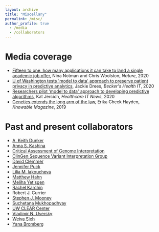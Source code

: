 ```yaml
---
layout: archive
title: "Miscellany"
permalink: /misc/
author_profile: true
  - /media
  - /collaborators
---
```


Media coverage
======
* [Fifteen to one: how many applications it can take to land a single academic job offer](https://www.nature.com/articles/d41586-020-02224-5), Nina Notman and Chris Woolston, *Nature*, 2020
* [U of Washington tests 'model to data' approach to preserve patient privacy in predictive analytics](https://www.beckershospitalreview.com/ehrs/u-of-washington-tests-model-to-data-approach-to-preserve-patient-privacy-in-predictive-analytics.html), Jackie Drees, *Becker's Health IT*, 2020
* [Researchers pilot 'model to data' approach to developing predictive algorithms](https://www.healthcareitnews.com/news/researchers-pilot-model-data-approach-developing-predictive-algorithms), Kat Jercich, *Healthcare IT News*, 2020
* [Genetics extends the long arm of the law](https://www.knowablemagazine.org/article/technology/2019/genetics-extends-long-arm-law), Erika Check Hayden, *Knowable Magazine*, 2019

Past and present collaborators
======
* [A. Keith Dunker](https://medicine.iu.edu/faculty/15692/dunker-a)
* [Anna S. Kashina](https://www.vet.upenn.edu/people/faculty-clinician-search/ANNAKASHINA)
* [Critical Assessment of Genome Interpretation](https://genomeinterpretation.org/)
* [ClinGen Sequence Variant Interpretation Group](https://clinicalgenome.org/working-groups/sequence-variant-interpretation/)
* [David Clemmer](https://clemmer.lab.indiana.edu/)
* [Jennifer Puck](https://profiles.ucsf.edu/jennifer.puck)
* [Lilia M. Iakoucheva](http://iakouchevalab.ucsd.edu/index.html)
* [Matthew Hahn](https://hahnlab.sitehost.iu.edu/)
* [Meliha Yetisgen](https://faculty.washington.edu/melihay/)
* [Rachel Karchin](https://karchinlab.org/)
* Robert J. Currier
* [Stephen J. Mooney](https://epi.washington.edu/faculty/mooney-steve-j)
* [Suchetana Mukhopadhyay](https://tulilab.com/)
* [UW CLEAR Center](https://theclearcenter.org/)
* [Vladimir N. Uversky](https://health.usf.edu/medicine/molecularmedicine/faculty/2838234/Uversky)
* [Weiva Sieh](https://www.mountsinai.org/profiles/weiva-sieh)
* [Yana Bromberg](https://bromberglab.org/)
